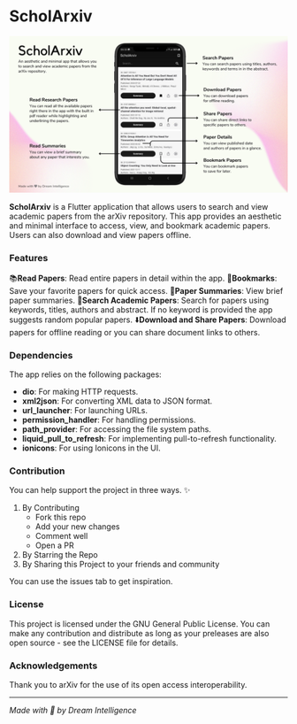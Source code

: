 # ScholArxiv

![](assets/screenshots/ScholArxiv.png)

**ScholArxiv** is a Flutter application that allows users to search and view academic papers from the arXiv repository. This app provides an aesthetic and minimal interface to access, view, and bookmark academic papers. Users can also download and view papers offline.

### Features

📚**Read Papers**: Read entire papers in detail within the app.
🔖**Bookmarks**: Save your favorite papers for quick access.
📝**Paper Summaries**: View brief paper summaries.
🔎**Search Academic Papers**: Search for papers using keywords, titles, authors and abstract. If no keyword is provided the app suggests random popular papers.
⬇️**Download and Share Papers**: Download papers for offline reading or you can share document links to others.

### Dependencies

The app relies on the following packages:

-   **dio**: For making HTTP requests.
-   **xml2json**: For converting XML data to JSON format.
-   **url_launcher**: For launching URLs.
-   **permission_handler**: For handling permissions.
-   **path_provider**: For accessing the file system paths.
-   **liquid_pull_to_refresh**: For implementing pull-to-refresh functionality.
-   **ionicons**: For using Ionicons in the UI.

### Contribution

You can help support the project in three ways. ✨

1. By Contributing
    - Fork this repo
    - Add your new changes
    - Comment well
    - Open a PR
1. By Starring the Repo
1. By Sharing this Project to your friends and community

You can use the issues tab to get inspiration.

### License

This project is licensed under the GNU General Public License. You can make any contribution and distribute as long as your preleases are also open source - see the LICENSE file for details.

### Acknowledgements

Thank you to arXiv for the use of its open access interoperability.

---

_Made with 🤍 by Dream Intelligence_
